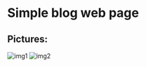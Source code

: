 # Simple blog web page

## Pictures:
![img1](https://user-images.githubusercontent.com/55032190/105093890-b5ba8100-5aa3-11eb-990c-1e9df303434a.png)
![img2](https://user-images.githubusercontent.com/55032190/105093891-b6ebae00-5aa3-11eb-8da3-df5dc34fec4d.png)
